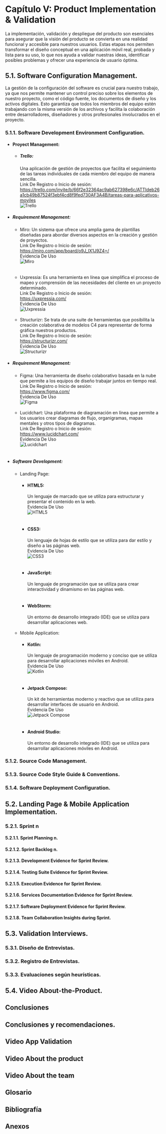 # Capítulo V: Product Implementation & Validation
La implementación, validación y despliegue del producto son esenciales para asegurar que la visión del producto se convierta en una realidad funcional y accesible para nuestros usuarios. Estas etapas nos permiten transformar el diseño conceptual en una aplicación móvil real, probada y lista para su uso, lo que nos ayuda a validar nuestras ideas, identificar posibles problemas y ofrecer una experiencia de usuario óptima.
## 5.1. Software Configuration Management.
La gestión de la configuración del software es crucial para nuestro trabajo, ya que nos permite mantener un control preciso sobre los elementos de nuestro proyecto, como el código fuente, los documentos de diseño y los activos digitales. Esto garantiza que todos los miembros del equipo estén trabajando con la misma versión de los archivos y facilita la colaboración entre desarrolladores, diseñadores y otros profesionales involucrados en el proyecto.
### 5.1.1. Software Development Environment Configuration.
- #### Proyect Management:
  - ##### Trello: 
    Una aplicación de gestión de proyectos que facilita el seguimiento de las tareas individuales de cada miembro del equipo de manera sencilla.
    <br>Link De Registro o Inicio de sesión:
    <br> https://trello.com/invite/b/66f2e32364ac9ab627398e6c/ATTIdeb26a1cb49b87524f3ebf4cd8f9fed730AF3A4B/tareas-para-aplicativos-moviles
    <br> ![Trello](assets/Trello.png)
- ##### Requirement Management:
  - Miro:
    Un sistema que ofrece una amplia gama de plantillas diseñadas para abordar diversos aspectos en la creación y gestión de proyectos.
    <br>Link De Registro o Inicio de sesión:
    <br> https://miro.com/app/board/o9J_lX1J9Z4=/
    <br>Evidencia De Uso
    <br> ![Miro](assets/Miro.png)  
    <br><br>
  - Uxpressia:
    Es una herramienta en línea que simplifica el proceso de mapeo y comprensión de las necesidades del cliente en un proyecto determinado.
    <br>Link De Registro o Inicio de sesión:
    <br> https://uxpressia.com/
    <br>Evidencia De Uso
    <br> ![Uxpressia](assets/Impact_Mapping.png)
    <br><br>
  - Structurizr:
    Se trata de una suite de herramientas que posibilita la creación colaborativa de modelos C4 para representar de forma gráfica nuestros productos.
    <br>Link De Registro o Inicio de sesión:
    <br> https://structurizr.com/
    <br>Evidencia De Uso
    <br> ![Structurizr](assets/Container.png)
- ##### Requirement Management:
  - Figma:
    Una herramienta de diseño colaborativo basada en la nube que permite a los equipos de diseño trabajar juntos en tiempo real.
    <br>Link De Registro o Inicio de sesión:
    <br> https://www.figma.com/
    <br>Evidencia De Uso
    <br> ![Figma](assets/Figma.png)
    <br><br>
  - Lucidchart:
    Una plataforma de diagramación en línea que permite a los usuarios crear diagramas de flujo, organigramas, mapas mentales y otros tipos de diagramas.
    <br>Link De Registro o Inicio de sesión:
    <br> https://www.lucidchart.com/
    <br>Evidencia De Uso
    <br> ![Lucidchart](assets/Lucidchart.png)
    <br><br>
- ##### Software Development:
  - Landing Page:
    - #### HTML5:
      Un lenguaje de marcado que se utiliza para estructurar y presentar el contenido en la web.
      <br>Evidencia De Uso
      <br> ![HTML5](assets/HTML.png)
      <br><br>
    - #### CSS3:
      Un lenguaje de hojas de estilo que se utiliza para dar estilo y diseño a las páginas web.
      <br>Evidencia De Uso
      <br> ![CSS3](assets/CSS.png)
      <br><br>
    - #### JavaScript:
      Un lenguaje de programación que se utiliza para crear interactividad y dinamismo en las páginas web.
      <br><br>
    - #### WebStorm:
       Un entorno de desarrollo integrado (IDE) que se utiliza para desarrollar aplicaciones web.
      <br><br>
  - Mobile Application:
     - #### Kotlin:
       Un lenguaje de programación moderno y conciso que se utiliza para desarrollar aplicaciones móviles en Android.
       <br>Evidencia De Uso
       <br> ![Kotlin](assets/Kotlin.png)
       <br><br>
     - #### Jetpack Compose:
        Un kit de herramientas moderno y reactivo que se utiliza para desarrollar interfaces de usuario en Android.
        <br>Evidencia De Uso
        <br> ![Jetpack Compose](assets/Jetpack.png)
        <br><br>
     - #### Android Studio:
         Un entorno de desarrollo integrado (IDE) que se utiliza para desarrollar aplicaciones móviles en Android.

### 5.1.2. Source Code Management.
### 5.1.3. Source Code Style Guide & Conventions.
### 5.1.4. Software Deployment Configuration.
## 5.2. Landing Page & Mobile Application Implementation.
### 5.2.1. Sprint n
#### 5.2.1.1. Sprint Planning n.
#### 5.2.1.2. Sprint Backlog n.
#### 5.2.1.3. Development Evidence for Sprint Review.
#### 5.2.1.4. Testing Suite Evidence for Sprint Review.
#### 5.2.1.5. Execution Evidence for Sprint Review.
#### 5.2.1.6. Services Documentation Evidence for Sprint Review.
#### 5.2.1.7. Software Deployment Evidence for Sprint Review.
#### 5.2.1.8. Team Collaboration Insights during Sprint.
## 5.3. Validation Interviews.
### 5.3.1. Diseño de Entrevistas.
### 5.3.2. Registro de Entrevistas.
### 5.3.3. Evaluaciones según heurísticas.
## 5.4. Video About-the-Product.
## Conclusiones
## Conclusiones y recomendaciones.
## Video App Validation
## Video About the product
## Video About the team
## Glosario
## Bibliografía
## Anexos
